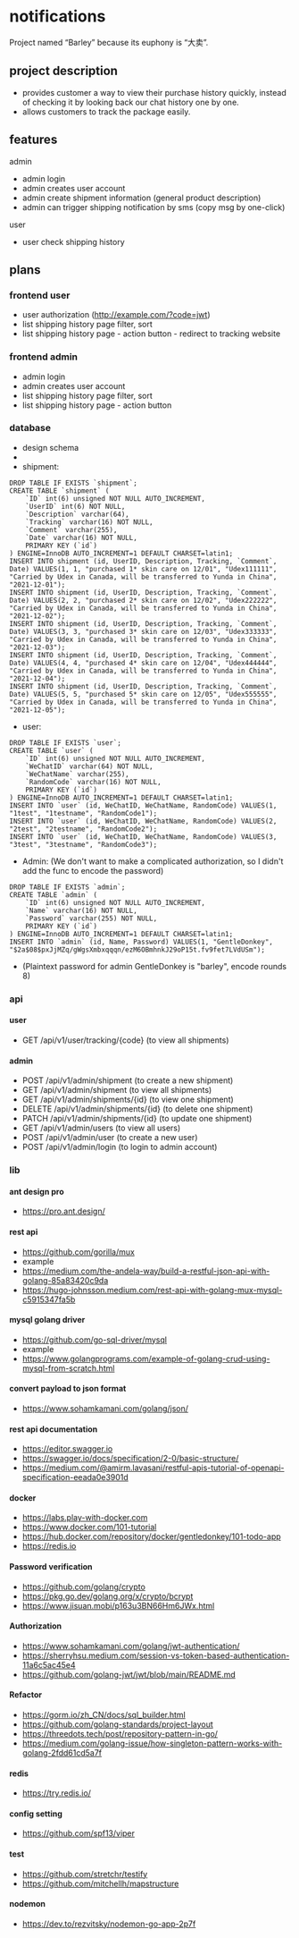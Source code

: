 # notifications
Project named “Barley” because its euphony is “大卖”. 

## project description
- provides customer a way to view their purchase history quickly, instead of checking it by looking back our chat history one by one. 
- allows customers to track the package easily.

## features
admin
- admin login
- admin creates user account
- admin create shipment information (general product description)
- admin can trigger shipping notification by sms (copy msg by one-click)

user
- user check shipping history

## plans
### frontend user
- user authorization (http://example.com/?code=jwt)
- list shipping history page filter, sort 
- list shipping history page - action button - redirect to tracking website

### frontend admin
- admin login 
- admin creates user account
- list shipping history page filter, sort 
- list shipping history page - action button

### database
- design schema
- 
- shipment: 
```
DROP TABLE IF EXISTS `shipment`;
CREATE TABLE `shipment` (
    `ID` int(6) unsigned NOT NULL AUTO_INCREMENT,
    `UserID` int(6) NOT NULL,
    `Description` varchar(64),
    `Tracking` varchar(16) NOT NULL,
    `Comment` varchar(255),
    `Date` varchar(16) NOT NULL,
    PRIMARY KEY (`id`)
) ENGINE=InnoDB AUTO_INCREMENT=1 DEFAULT CHARSET=latin1;
INSERT INTO shipment (id, UserID, Description, Tracking, `Comment`, Date) VALUES(1, 1, "purchased 1* skin care on 12/01", "Udex111111", "Carried by Udex in Canada, will be transferred to Yunda in China", "2021-12-01");
INSERT INTO shipment (id, UserID, Description, Tracking, `Comment`, Date) VALUES(2, 2, "purchased 2* skin care on 12/02", "Udex222222", "Carried by Udex in Canada, will be transferred to Yunda in China", "2021-12-02");
INSERT INTO shipment (id, UserID, Description, Tracking, `Comment`, Date) VALUES(3, 3, "purchased 3* skin care on 12/03", "Udex333333", "Carried by Udex in Canada, will be transferred to Yunda in China", "2021-12-03");
INSERT INTO shipment (id, UserID, Description, Tracking, `Comment`, Date) VALUES(4, 4, "purchased 4* skin care on 12/04", "Udex444444", "Carried by Udex in Canada, will be transferred to Yunda in China", "2021-12-04");
INSERT INTO shipment (id, UserID, Description, Tracking, `Comment`, Date) VALUES(5, 5, "purchased 5* skin care on 12/05", "Udex555555", "Carried by Udex in Canada, will be transferred to Yunda in China", "2021-12-05");
```
- user:
```
DROP TABLE IF EXISTS `user`;
CREATE TABLE `user` (
    `ID` int(6) unsigned NOT NULL AUTO_INCREMENT,
    `WeChatID` varchar(64) NOT NULL,
    `WeChatName` varchar(255),
    `RandomCode` varchar(16) NOT NULL,
    PRIMARY KEY (`id`)
) ENGINE=InnoDB AUTO_INCREMENT=1 DEFAULT CHARSET=latin1;
INSERT INTO `user` (id, WeChatID, WeChatName, RandomCode) VALUES(1, "1test", "1testname", "RandomCode1");
INSERT INTO `user` (id, WeChatID, WeChatName, RandomCode) VALUES(2, "2test", "2testname", "RandomCode2");
INSERT INTO `user` (id, WeChatID, WeChatName, RandomCode) VALUES(3, "3test", "3testname", "RandomCode3");
```
- Admin: (We don't want to make a complicated authorization, so I didn't add the func to encode the password)
```
DROP TABLE IF EXISTS `admin`;
CREATE TABLE `admin` (
    `ID` int(6) unsigned NOT NULL AUTO_INCREMENT,
    `Name` varchar(16) NOT NULL,
    `Password` varchar(255) NOT NULL,
    PRIMARY KEY (`id`)
) ENGINE=InnoDB AUTO_INCREMENT=1 DEFAULT CHARSET=latin1;
INSERT INTO `admin` (id, Name, Password) VALUES(1, "GentleDonkey", "$2a$08$pxJjMZq/gWgsXmbxqqqn/ezM6OBmhnkJ29oP15t.fv9fet7LVdUSm");
```
- (Plaintext password for admin GentleDonkey is "barley", encode rounds 8)

### api
#### user
- GET /api/v1/user/tracking/{code} (to view all shipments)
#### admin
- POST /api/v1/admin/shipment (to create a new shipment)
- GET /api/v1/admin/shipment (to view all shipments)
- GET /api/v1/admin/shipments/{id} (to view one shipment)
- DELETE /api/v1/admin/shipments/{id} (to delete one shipment)
- PATCH /api/v1/admin/shipments/{id} (to update one shipment)
- GET /api/v1/admin/users (to view all users)
- POST /api/v1/admin/user (to create a new user)
- POST /api/v1/admin/login (to login to admin account)

### lib
#### ant design pro
- https://pro.ant.design/
#### rest api
- https://github.com/gorilla/mux
- example
- https://medium.com/the-andela-way/build-a-restful-json-api-with-golang-85a83420c9da
- https://hugo-johnsson.medium.com/rest-api-with-golang-mux-mysql-c5915347fa5b
#### mysql golang driver 
- https://github.com/go-sql-driver/mysql
- example
- https://www.golangprograms.com/example-of-golang-crud-using-mysql-from-scratch.html
#### convert payload to json format
- https://www.sohamkamani.com/golang/json/
#### rest api documentation
- https://editor.swagger.io
- https://swagger.io/docs/specification/2-0/basic-structure/
- https://medium.com/@amirm.lavasani/restful-apis-tutorial-of-openapi-specification-eeada0e3901d
#### docker
- https://labs.play-with-docker.com
- https://www.docker.com/101-tutorial
- https://hub.docker.com/repository/docker/gentledonkey/101-todo-app
- https://redis.io
#### Password verification
- https://github.com/golang/crypto
- https://pkg.go.dev/golang.org/x/crypto/bcrypt
- https://www.jisuan.mobi/p163u3BN66Hm6JWx.html
#### Authorization
- https://www.sohamkamani.com/golang/jwt-authentication/
- https://sherryhsu.medium.com/session-vs-token-based-authentication-11a6c5ac45e4
- https://github.com/golang-jwt/jwt/blob/main/README.md
#### Refactor
- https://gorm.io/zh_CN/docs/sql_builder.html
- https://github.com/golang-standards/project-layout
- https://threedots.tech/post/repository-pattern-in-go/
- https://medium.com/golang-issue/how-singleton-pattern-works-with-golang-2fdd61cd5a7f
#### redis
- https://try.redis.io/
#### config setting
- https://github.com/spf13/viper
#### test
- https://github.com/stretchr/testify
- https://github.com/mitchellh/mapstructure
#### nodemon
- https://dev.to/rezvitsky/nodemon-go-app-2p7f
